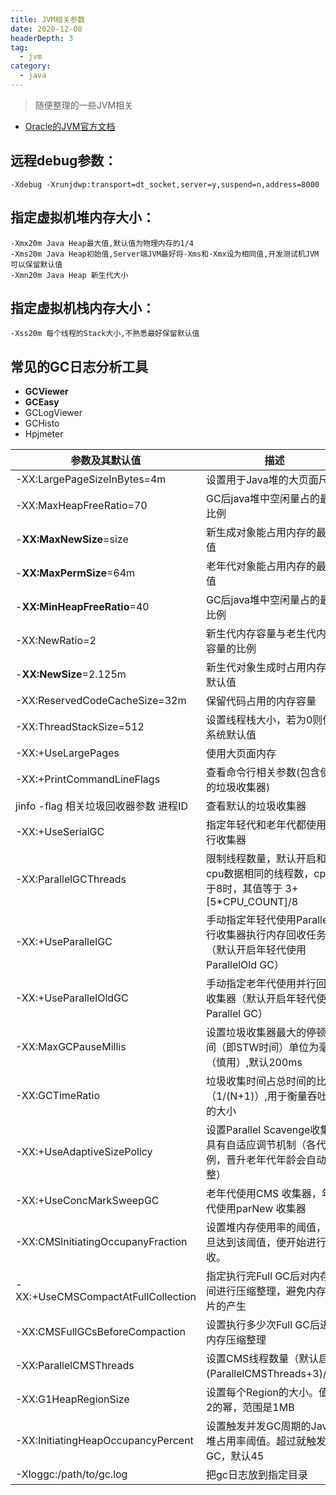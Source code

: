 ```yaml
---
title: JVM相关参数
date: 2020-12-08
headerDepth: 3
tag:
  - jvm
category:
  - java
---
```


>随便整理的一些JVM相关

* [Oracle的JVM官方文档](https://docs.oracle.com/javase/8/docs/technotes/tools/unix/java.html)

## 远程debug参数：

```shell
-Xdebug -Xrunjdwp:transport=dt_socket,server=y,suspend=n,address=8000 
```

## 指定虚拟机堆内存大小：

```shell
-Xmx20m Java Heap最大值,默认值为物理内存的1/4
-Xms20m Java Heap初始值,Server端JVM最好将-Xms和-Xmx设为相同值,开发测试机JVM可以保留默认值
-Xmn20m Java Heap 新生代大小
```

## 指定虚拟机栈内存大小：

```shell
-Xss20m 每个线程的Stack大小,不熟悉最好保留默认值
```

## 常见的GC日志分析工具
- **GCViewer**
- **GCEasy**
- GCLogViewer
- GCHisto
- Hpjmeter


|参数及其默认值|描述|
|-|-|
|-XX:LargePageSizeInBytes=4m | 设置用于Java堆的大页面尺寸|
|-XX:MaxHeapFreeRatio=70 | GC后java堆中空闲量占的最大比例|
|-**XX:MaxNewSize**=size	| 新生成对象能占用内存的最大值|
|-**XX:MaxPermSize**=64m	| 老年代对象能占用内存的最大值|
|-**XX:MinHeapFreeRatio**=40  | GC后java堆中空闲量占的最小比例|
|-XX:NewRatio=2	| 新生代内存容量与老生代内存容量的比例|
|-**XX:NewSize**=2.125m | 新生代对象生成时占用内存的默认值|
|-XX:ReservedCodeCacheSize=32m | 保留代码占用的内存容量|
|-XX:ThreadStackSize=512 | 设置线程栈大小，若为0则使用系统默认值|
|-XX:+UseLargePages | 使用大页面内存|
|-XX:+PrintCommandLineFlags | 查看命令行相关参数(包含使用的垃圾收集器)|
|jinfo -flag 相关垃圾回收器参数 进程ID | 查看默认的垃圾收集器 |
|-XX:+UseSerialGC | 指定年轻代和老年代都使用串行收集器|
|-XX:ParallelGCThreads | 限制线程数量，默认开启和cpu数据相同的线程数，cpu大于8时，其值等于 3+[5*CPU_COUNT]/8 |
|-XX:+UseParallelGC | 手动指定年轻代使用Parallel并行收集器执行内存回收任务（默认开启年轻代使用ParallelOld GC）|
|-XX:+UseParallelOldGC | 手动指定老年代使用并行回收收集器（默认开启年轻代使用Parallel GC）|
|-XX:MaxGCPauseMillis | 设置垃圾收集器最大的停顿时间（即STW时间）单位为毫秒（慎用）,默认200ms|
|-XX:GCTimeRatio|垃圾收集时间占总时间的比例（1/(N+1)）,用于衡量吞吐量的大小|
|-XX:+UseAdaptiveSizePolicy|设置Parallel Scavenge收集器具有自适应调节机制（各代比例，晋升老年代年龄会自动调整）|
|-XX:+UseConcMarkSweepGC|老年代使用CMS 收集器，年轻代使用parNew 收集器|
|-XX:CMSlnitiatingOccupanyFraction|设置堆内存使用率的阈值，一旦达到该阈值，便开始进行回收。|
|-XX:+UseCMSCompactAtFullCollection|指定执行完Full GC后对内存空间进行压缩整理，避免内存碎片的产生|
|-XX:CMSFullGCsBeforeCompaction | 设置执行多少次Full GC后进行内存压缩整理|
|-XX:ParallelCMSThreads|设置CMS线程数量（默认启动(ParallelCMSThreads+3)/4）|
|-XX:G1HeapRegionSize|设置每个Region的大小。值是2的幂，范围是1MB|
|-XX:InitiatingHeapOccupancyPercent|设置触发并发GC周期的Java堆占用率阈值。超过就触发GC，默认45|
|-Xloggc:/path/to/gc.log|把gc日志放到指定目录|

<CommentService />